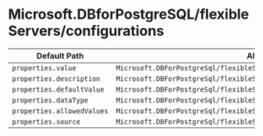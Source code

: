 # Microsoft.DBforPostgreSQL/flexibleServers/configurations

| Default Path | Alias |
|---|---|
| `properties.value` | `Microsoft.DBForPostgreSql/flexibleServers/configurations/value` |
| `properties.description` | `Microsoft.DBForPostgreSql/flexibleServers/configurations/description` |
| `properties.defaultValue` | `Microsoft.DBForPostgreSql/flexibleServers/configurations/defaultValue` |
| `properties.dataType` | `Microsoft.DBForPostgreSql/flexibleServers/configurations/dataType` |
| `properties.allowedValues` | `Microsoft.DBForPostgreSql/flexibleServers/configurations/allowedValues` |
| `properties.source` | `Microsoft.DBForPostgreSql/flexibleServers/configurations/source` |

